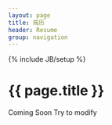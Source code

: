 ```yaml
---
layout: page
title: 简历
header: Resume
group: navigation
---
```

{% include JB/setup %}

# {{ page.title }}

Coming Soon
Try to modify


